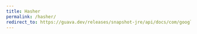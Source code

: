 ```yaml
---
title: Hasher
permalink: /hasher/
redirect_to: https://guava.dev/releases/snapshot-jre/api/docs/com/google/common/hash/Hasher.html
---
```

